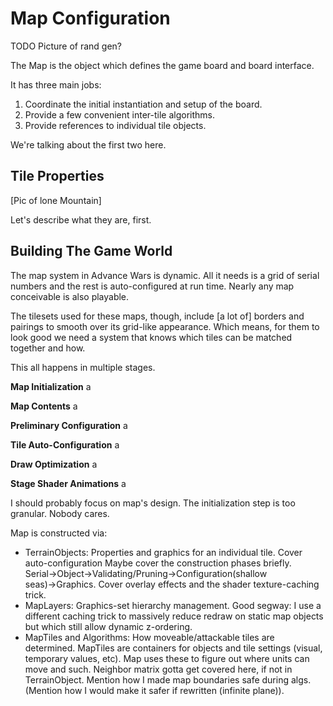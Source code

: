 # Map Configuration

TODO Picture of rand gen?

The Map is the object which defines the game board and board interface.

It has three main jobs:

1. Coordinate the initial instantiation and setup of the board.
2. Provide a few convenient inter-tile algorithms.
3. Provide references to individual tile objects.

We're talking about the first two here.

## Tile Properties

[Pic of lone Mountain]

Let's describe what they are, first.

## Building The Game World

The map system in Advance Wars is dynamic. All it needs is a grid of serial numbers and the rest is auto-configured at run time. Nearly any map conceivable is also playable.

The tilesets used for these maps, though, include [a lot of] borders and pairings to smooth over its grid-like appearance. Which means, for them to look good we need a system that knows which tiles can be matched together and how.

This all happens in multiple stages.

**Map Initialization**
a

**Map Contents**
a

**Preliminary Configuration**
a

**Tile Auto-Configuration**
a

**Draw Optimization**
a

**Stage Shader Animations**
a



I should probably focus on map's design.
The initialization step is too granular. Nobody cares.

Map is constructed via:

- TerrainObjects: Properties and graphics for an individual tile.
  Cover auto-configuration
  Maybe cover the construction phases briefly. Serial→Object→Validating/Pruning→Configuration(shallow seas)→Graphics.
  Cover overlay effects and the shader texture-caching trick.
- MapLayers: Graphics-set hierarchy management.
  Good segway: I use a different caching trick to massively reduce redraw on static map objects but which still allow dynamic z-ordering.
- MapTiles and Algorithms: How moveable/attackable tiles are determined.
  MapTiles are containers for objects and tile settings (visual, temporary values, etc).
  Map uses these to figure out where units can move and such.
  Neighbor matrix gotta get covered here, if not in TerrainObject. Mention how I made map boundaries safe during algs. (Mention how I would make it safer if rewritten (infinite plane)).
